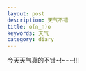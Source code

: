 ```yaml
---
layout: post
description: 天气不错
title: o(∩_∩)o
keywords: 天气
category: diary
---
```

今天天气真的不错~!~~~!!! 
